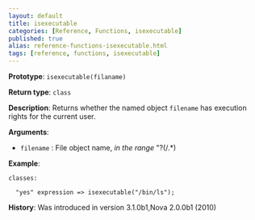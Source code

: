 ```yaml
---
layout: default
title: isexecutable
categories: [Reference, Functions, isexecutable]
published: true
alias: reference-functions-isexecutable.html
tags: [reference, functions, isexecutable]
---
```


**Prototype**: `isexecutable(filaname)`

**Return type**: `class`

**Description**: Returns whether the named object `filename` has execution rights for the current user.

**Arguments**:

* `filename` : File object name, *in the range* "?(/.\*)

**Example**:

```cf3
classes:

  "yes" expression => isexecutable("/bin/ls");
```

**History**: Was introduced in version 3.1.0b1,Nova 2.0.0b1 (2010)
